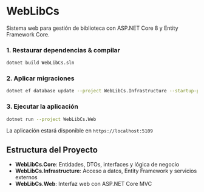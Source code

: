 # WebLibCs

Sistema web para gestión de biblioteca con ASP.NET Core 8 y Entity Framework Core.

### 1. Restaurar dependencias & compilar
```bash
dotnet build WebLibCs.sln
```

### 2. Aplicar migraciones
```bash
dotnet ef database update --project WebLibCs.Infrastructure --startup-project WebLibCs.Web
```

### 3. Ejecutar la aplicación
```bash
dotnet run --project WebLibCs.Web
```

La aplicación estará disponible en `https://localhost:5109`

## Estructura del Proyecto

- **WebLibCs.Core**: Entidades, DTOs, interfaces y lógica de negocio
- **WebLibCs.Infrastructure**: Acceso a datos, Entity Framework y servicios externos
- **WebLibCs.Web**: Interfaz web con ASP.NET Core MVC
